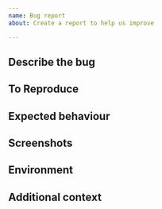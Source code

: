 ```yaml
---
name: Bug report
about: Create a report to help us improve

---
```


## Describe the bug
<!-- A clear and concise description of what the bug is. -->

## To Reproduce
<!-- Steps to reproduce the behaviour:
1. Go to '...'
2. Click on '....'
3. Scroll down to '....'
4. See error -->

## Expected behaviour
<!-- A clear and concise description of what you expected to happen. -->

## Screenshots
<!-- If applicable, add screenshots to help explain your problem. -->

## Environment

<!-- OS, browser, browser version, PHP version, WordPress version, active plugins, active theme, etc. -->

## Additional context
<!-- Add any other context about the problem here. -->
